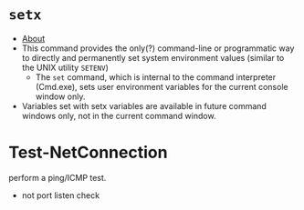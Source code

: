 # `setx`

- [About](https://learn.microsoft.com/en-us/windows-server/administration/windows-commands/setx) 
- This command provides the only(?) command-line or programmatic way to directly and permanently set system environment values (similar to the UNIX utility `SETENV`)
  - The `set` command, which is internal to the command interpreter (Cmd.exe), sets user environment variables for the current console window only.
- Variables set with setx variables are available in future command windows only, not in the current command window.

# Test-NetConnection
perform a ping/ICMP test.
- not port listen check